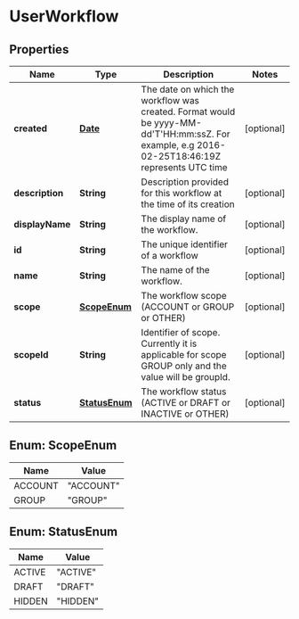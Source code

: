 
# UserWorkflow

## Properties
Name | Type | Description | Notes
------------ | ------------- | ------------- | -------------
**created** | [**Date**](Date.md) | The date on which the workflow was created. Format would be yyyy-MM-dd&#39;T&#39;HH:mm:ssZ. For example, e.g 2016-02-25T18:46:19Z represents UTC time |  [optional]
**description** | **String** | Description provided for this workflow at the time of its creation |  [optional]
**displayName** | **String** | The display name of the workflow. |  [optional]
**id** | **String** | The unique identifier of a workflow |  [optional]
**name** | **String** | The name of the workflow. |  [optional]
**scope** | [**ScopeEnum**](#ScopeEnum) | The workflow scope (ACCOUNT or GROUP or OTHER) |  [optional]
**scopeId** | **String** | Identifier of scope. Currently it is applicable for scope GROUP only and the value will be groupId. |  [optional]
**status** | [**StatusEnum**](#StatusEnum) | The workflow status (ACTIVE or DRAFT or INACTIVE or OTHER) |  [optional]


<a name="ScopeEnum"></a>
## Enum: ScopeEnum
Name | Value
---- | -----
ACCOUNT | &quot;ACCOUNT&quot;
GROUP | &quot;GROUP&quot;


<a name="StatusEnum"></a>
## Enum: StatusEnum
Name | Value
---- | -----
ACTIVE | &quot;ACTIVE&quot;
DRAFT | &quot;DRAFT&quot;
HIDDEN | &quot;HIDDEN&quot;



